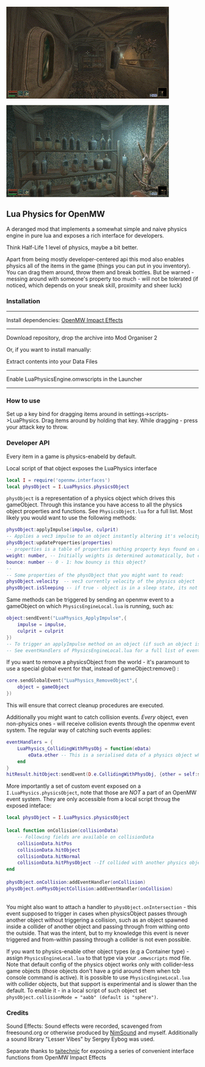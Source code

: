 ![alt text](images/Physics1.gif)

![alt text](images/Physics2.gif)

## Lua Physics for OpenMW

A deranged mod that implements a somewhat simple and naive physics engine in pure lua and exposes a rich interface for developers.

Think Half-Life 1 level of physics, maybe a bit better.

Apart from being mostly developer-centered api this mod also enables physics all of the items in the game (things you can put in you inventory). You can drag them around, throw them and break bottles. But be warned - messing around with someone's property too much - will not be tolerated (if noticed, which depends on your sneak skill, proximity and sheer luck)

### Installation

---

Install dependencies:
[OpenMW Impact Effects](https://www.nexusmods.com/morrowind/mods/55508)

---
Download repository, drop the archive into Mod Organiser 2

Or, if you want to install manually:

Extract contents into your Data Files

---

Enable LuaPhysicsEngine.omwscripts in the Launcher

---

### How to use

Set up a key bind for dragging items around in settings->scripts->LuaPhysics. Drag items around by holding that key. While dragging - press your attack key to throw.

### Developer API

Every item in a game is physics-enabeld by default. 

Local script of that object exposes the LuaPhysics interface

```Lua
local I = require('openmw.interfaces')
local physObject = I.LuaPhysics.physicsObject
```

`physObject` is a representation of a physics object which drives this gameObject. Through this instance you have access to all the physics object properties and functions. See `PhysicsObject.lua` for a full list. Most likely you would want to use the following methods:

```Lua
physObject:applyImpulse(impulse, culprit)
-- Applies a vec3 impulse to an object instantly altering it's velocity. Culprit is a gameobject (NPC) responsible for this impulse application - culprit is used by the crime detections system. If necessary - it's probably safe to set it to nil.
physObject:updateProperties(properties)
-- properties is a table of properties mathing property keys found on an instance of physObject (see physicsObject:new() in PhysicsObject.lua for a list of possible properties). It's HIGHLY recommended to use this method to update object's physical properties, instead of setting them directly on an instance. Properties you might be interested in are:
weight: number, -- Initially weights is determined automatically, but can be overriden using this property
bounce: number -- 0 - 1: how bouncy is this object?
--
-- Some properties of the physObject that you might want to read:
physObject.velocity  -- vec3 currently velocity of the physics object
physObject.isSleeping -- if true - object is in a sleep state, its not being simulated, unless acted upon by a player or hit by another object, every object starts in a sleeping state
```

Same methods can be triggered by sending an openmw event to a gameObject on which `PhysicsEngineLocal.lua` is running, such as:
```Lua
object:sendEvent("LuaPhysics_ApplyImpulse",{
    impulse = impulse,
    culprit = culprit
})
-- To trigger an applyImpulse method on an object (if such an object is a physics object)
-- See eventHandlers of PhysicsEngineLocal.lua for a full list of events. As a general rule all events are names "LuaPhysics_EventName" 
```

If you want to remove a physicsObject from the world - it's paramount to use a special global event for that, instead of gameObject:remove() :
```Lua
core.sendGlobalEvent("LuaPhysics_RemoveObject",{
    object = gameObject
})
```

This will ensure that correct cleanup procedures are executed.

Additionally you might want to catch collision events.
_Every_ object, even non-physics ones - will receive collision events through the openmw event system. The regular way of catching such events applies:
```Lua
eventHandlers = {
    LuaPhysics_CollidingWithPhysObj = function(eData)
        eData.other -- This is a serialised data of a physics object which triggered the collision, it's a read-only data, no changes to this data will affect the original physics object
    end
}
hitResult.hitObject:sendEvent(D.e.CollidingWithPhysObj, {other = self:serialize()})
```

More importantly a set of custom event exposed on a `I.LuaPhysics.physicsObject`, note that those are _NOT_ a part of an OpenMW event system. They are only accessible from a local script throug the exposed inteface:

```Lua
local physObject = I.LuaPhysics.physicsObject

local function onCollision(collisionData)
    -- Following fields are available on collisionData
    collisionData.hitPos
    collisionData.hitObject
    collisionData.hitNormal
    collisionData.hitPhysObject --If collided with another physics object - this will be a serialised data of that other physics object, again - changing this serialised data will not affect another physics object in any way
end

physObject.onCollision:addEventHandler(onCollision)
physObject.onPhysObjectCollision:addEventHandler(onCollision)
     
```

You might also want to attach a handler to `physObject.onIntersection` - this event supposed to trigger in cases when physicsObject passes through another object without triggering a collision, such as an object spawned inside a collider of another object and passing through from withing onto the outside. That was the intent, but to my knowledge this event is never triggered and from-within passing through a collider is not even possible.

If you want to physics-enable other object types (e.g a Container type) - assign `PhysicsEngineLocal.lua` to that type via your `.omwscripts` mod file. Note that default config of the physics object works only with collider-less game objects (those objects don't have a grid around them when tcb console command is active). It is possible to use `PhysicsEngineLocal.lua` with collider objects, but that support is experimental and is slower than the default. To enable it - in a local script of such object set `physObject.collisionMode = "aabb" (default is "sphere")`.


### Credits

Sound Effects: Sound effects were recorded, scavenged from freesound.org or otherwise produced by [NimSound](https://nimsound.ru/) and myself. Additionally a sound library "Lesser Vibes" by Sergey Eybog was used.

Separate thanks to [taitechnic](https://next.nexusmods.com/profile/taitechnic/mods) for exposing a series of convenient interface functions from OpenMW Impact Effects


